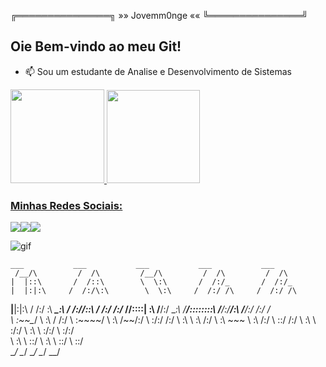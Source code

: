 
╔═══════════════╗
»» Jovemm0nge  ««
╚═══════════════╝

<h2> Oie Bem-vindo ao meu Git! </h2>


- 📫 Sou um estudante de Analise e Desenvolvimento de Sistemas
 
 <div>
  <a href="https://github.com/jovemm0nge">
  <img height="150em" src="https://github-readme-stats.vercel.app/api?username=jovemm0nge&show_icons=true&theme=radical&include_all_commits=true&count_private=true"/>
 <img height="149em" src="https://github-readme-stats.vercel.app/api/top-langs/?username=jovemm0nge&layout=compact&langs_count=16&theme=radical"/> 
</div>
 
 <h3> Minhas Redes Sociais:</h3>
 <div> 
  
  <a href="https://instagram.com/_m0nge" target="_blank"><img src="https://img.shields.io/badge/-Instagram-%23E4405F?style=for-the-badge&logo=instagram&logoColor=white" target="_blank"></a><a href="https://www.linkedin.com/in/gabrielarthurtonholodecampos/" target="_blank"><img src="https://img.shields.io/badge/-LinkedIn-%230077B5?style=for-the-badge&logo=linkedin&logoColor=white" target="_blank"></a><a href="https://steamcommunity.com/id/jovemm0nge/" target="_blank"><img src="https://img.shields.io/badge/Steam-000000?style=for-the-badge&logo=steam&logoColor=white" target="_blank"></a> 
  
  <img  alt="gif" src="https://media.giphy.com/media/WJjLyXCVvro2I/giphy.gif">
 
    ___           ___           ___           ___           ___     
     /__/\         /  /\         /__/\         /  /\         /  /\    
    |  |::\       /  /::\        \  \:\       /  /:/_       /  /:/_   
    |  |:|:\     /  /:/\:\        \  \:\     /  /:/ /\     /  /:/ /\  
  __|__|:|\:\   /  /:/  \:\   _____\__\:\   /  /:/_/::\   /  /:/ /:/_ 
 /__/::::| \:\ /__/:/ \__\:\ /__/::::::::\ /__/:/__\/\:\ /__/:/ /:/ /\
 \  \:\~~\__\/ \  \:\ /  /:/ \  \:\~~\~~\/ \  \:\ /~~/:/ \  \:\/:/ /:/
  \  \:\        \  \:\  /:/   \  \:\  ~~~   \  \:\  /:/   \  \::/ /:/ 
   \  \:\        \  \:\/:/     \  \:\        \  \:\/:/     \  \:\/:/  
    \  \:\        \  \::/       \  \:\        \  \::/       \  \::/   
     \__\/         \__\/         \__\/         \__\/         \__\/  
